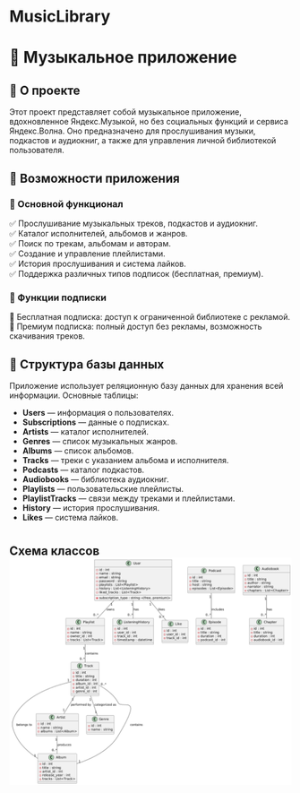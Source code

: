 # MusicLibrary
# 🎵 Музыкальное приложение

## 📌 О проекте
Этот проект представляет собой музыкальное приложение, вдохновленное Яндекс.Музыкой, но без социальных функций и сервиса Яндекс.Волна. Оно предназначено для прослушивания музыки, подкастов и аудиокниг, а также для управления личной библиотекой пользователя.

## 🎼 Возможности приложения
### 🔹 Основной функционал
✅ Прослушивание музыкальных треков, подкастов и аудиокниг.  
✅ Каталог исполнителей, альбомов и жанров.  
✅ Поиск по трекам, альбомам и авторам.  
✅ Создание и управление плейлистами.  
✅ История прослушивания и система лайков.  
✅ Поддержка различных типов подписок (бесплатная, премиум).  

### 🔹 Функции подписки
🔹 Бесплатная подписка: доступ к ограниченной библиотеке с рекламой.  
🔹 Премиум подписка: полный доступ без рекламы, возможность скачивания треков.  

## 📁 Структура базы данных
Приложение использует реляционную базу данных для хранения всей информации. Основные таблицы:

- **Users** — информация о пользователях.
- **Subscriptions** — данные о подписках.
- **Artists** — каталог исполнителей.
- **Genres** — список музыкальных жанров.
- **Albums** — список альбомов.
- **Tracks** — треки с указанием альбома и исполнителя.
- **Podcasts** — каталог подкастов.
- **Audiobooks** — библиотека аудиокниг.
- **Playlists** — пользовательские плейлисты.
- **PlaylistTracks** — связи между треками и плейлистами.
- **History** — история прослушивания.
- **Likes** — система лайков.
#

## Схема классов ![scheme](scheme/file.png)

